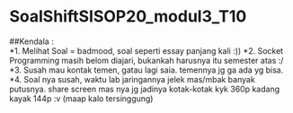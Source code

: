 # SoalShiftSISOP20_modul3_T10

##Kendala :<br/>
*1. Melihat Soal = badmood, soal seperti essay panjang kali :))
*2. Socket Programming masih belom diajari, bukankah harusnya itu semester atas :/
*3. Susah mau kontak temen, gatau lagi saia. temennya jg ga ada yg bisa.
*4. Soal nya susah, waktu lab jaringannya jelek mas/mbak banyak putusnya. share screen mas nya jg jadinya kotak-kotak kyk 360p kadang kayak 144p :v (maap kalo tersinggung)


